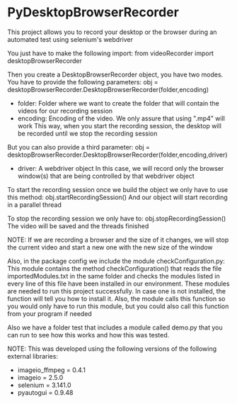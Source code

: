 # PyDesktopBrowserRecorder
 This project allows you to record your desktop or the browser during an automated test using selenium's webdriver
 
 You just have to make the following import:
 from videoRecorder import desktopBrowserRecorder
 
 Then you create a DesktopBrowserRecorder object, you have two modes. You have to provide the following parameters:
 obj = desktopBrowserRecorder.DesktopBrowserRecorder(folder,encoding)
 - folder: Folder where we want to create the folder that will contain the videos for our recording session
 - encoding: Encoding of the video. We only assure that using ".mp4" will work
 This way, when you start the recording session, the desktop will be recorded until we stop the recording session
 
 But you can also provide a third parameter:
  obj = desktopBrowserRecorder.DesktopBrowserRecorder(folder,encoding,driver)
  - driver: A webdriver object
  In this case, we will record only the browser window(s) that are being controlled by that webdriver object
  
  To start the recording session once we build the object we only have to use this method:
  obj.startRecordingSession()
  And our object will start recording in a parallel thread
  
  To stop the recording session we only have to:
  obj.stopRecordingSession()
  The video will be saved and the threads finished
  
  NOTE: If we are recording a browser and the size of it changes, we will stop the current video and start a new one with the new
  size of the window
  
  Also, in the package config we include the module checkConfiguration.py:
  This module contains the method checkConfiguration() that reads the file importedModules.txt in the same folder and checks the modules listed in every line of this file have been installed in our environment. These modules are needed to run this project successfully. In case one is not installed, the function will tell you how to install it. Also, the module calls this function so you would only have to run this module, but you could also call this function from your program if needed
  
  Also we have a folder test that includes a module called demo.py that you can run to see how this works and how this was tested.
 
NOTE: This was developed using the following versions of the following external libraries:
- imageio_ffmpeg = 0.4.1
- imageio = 2.5.0
- selenium = 3.141.0
- pyautogui = 0.9.48
